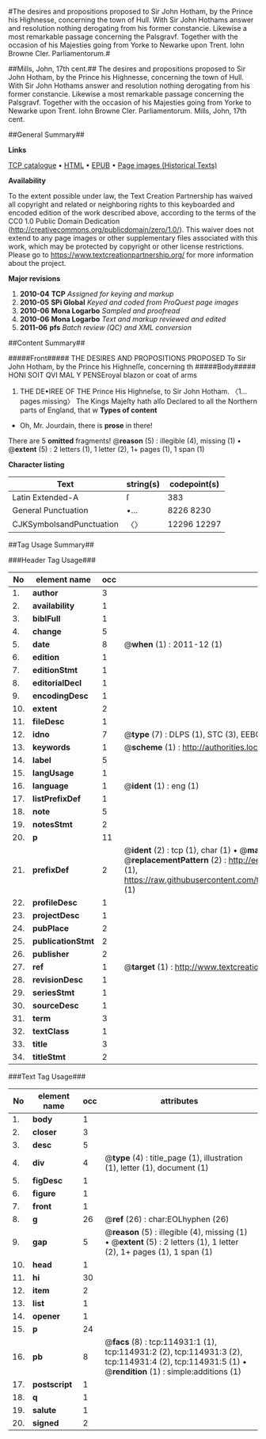 #The desires and propositions proposed to Sir John Hotham, by the Prince his Highnesse, concerning the town of Hull. With Sir John Hothams answer and resolution nothing derogating from his former constancie. Likewise a most remarkable passage concerning the Palsgravf. Together with the occasion of his Majesties going from Yorke to Newarke upon Trent. Iohn Browne Cler. Parliamentorum.#

##Mills, John, 17th cent.##
The desires and propositions proposed to Sir John Hotham, by the Prince his Highnesse, concerning the town of Hull. With Sir John Hothams answer and resolution nothing derogating from his former constancie. Likewise a most remarkable passage concerning the Palsgravf. Together with the occasion of his Majesties going from Yorke to Newarke upon Trent. Iohn Browne Cler. Parliamentorum.
Mills, John, 17th cent.

##General Summary##

**Links**

[TCP catalogue](http://www.ota.ox.ac.uk/tcp/)  • 
[HTML](http://tei.it.ox.ac.uk/tcp/Texts-HTML/free/A89/A89137.html)  • 
[EPUB](http://tei.it.ox.ac.uk/tcp/Texts-EPUB/free/A89/A89137.epub) • 
[Page images (Historical Texts)](https://historicaltexts.jisc.ac.uk/eebo-99862755e)

**Availability**

To the extent possible under law, the Text Creation Partnership has waived all copyright and related or neighboring rights to this keyboarded and encoded edition of the work described above, according to the terms of the CC0 1.0 Public Domain Dedication (http://creativecommons.org/publicdomain/zero/1.0/). This waiver does not extend to any page images or other supplementary files associated with this work, which may be protected by copyright or other license restrictions. Please go to https://www.textcreationpartnership.org/ for more information about the project.

**Major revisions**

1. __2010-04__ __TCP__ *Assigned for keying and markup*
1. __2010-05__ __SPi Global__ *Keyed and coded from ProQuest page images*
1. __2010-06__ __Mona Logarbo__ *Sampled and proofread*
1. __2010-06__ __Mona Logarbo__ *Text and markup reviewed and edited*
1. __2011-06__ __pfs__ *Batch review (QC) and XML conversion*

##Content Summary##

#####Front#####
THE DESIRES AND PROPOSITIONS PROPOSED To Sir John Hotham, by the Prince his Highneſſe, concerning th
#####Body#####
HONI SOIT QVI MAL Y PENSEroyal blazon or coat of arms
1. THE DE•IREE OF THE Prince His Highneſse, to Sir John Hotham.
〈1… pages missing〉
The Kings Majeſty hath alſo Declared to all the Northern parts of England, that w
**Types of content**

  * Oh, Mr. Jourdain, there is **prose** in there!

There are 5 **omitted** fragments! 
 @__reason__ (5) : illegible (4), missing (1)  •  @__extent__ (5) : 2 letters (1), 1 letter (2), 1+ pages (1), 1 span (1)

**Character listing**


|Text|string(s)|codepoint(s)|
|---|---|---|
|Latin Extended-A|ſ|383|
|General Punctuation|•…|8226 8230|
|CJKSymbolsandPunctuation|〈〉|12296 12297|

##Tag Usage Summary##

###Header Tag Usage###

|No|element name|occ|attributes|
|---|---|---|---|
|1.|__author__|3||
|2.|__availability__|1||
|3.|__biblFull__|1||
|4.|__change__|5||
|5.|__date__|8| @__when__ (1) : 2011-12 (1)|
|6.|__edition__|1||
|7.|__editionStmt__|1||
|8.|__editorialDecl__|1||
|9.|__encodingDesc__|1||
|10.|__extent__|2||
|11.|__fileDesc__|1||
|12.|__idno__|7| @__type__ (7) : DLPS (1), STC (3), EEBO-CITATION (1), PROQUEST (1), VID (1)|
|13.|__keywords__|1| @__scheme__ (1) : http://authorities.loc.gov/ (1)|
|14.|__label__|5||
|15.|__langUsage__|1||
|16.|__language__|1| @__ident__ (1) : eng (1)|
|17.|__listPrefixDef__|1||
|18.|__note__|5||
|19.|__notesStmt__|2||
|20.|__p__|11||
|21.|__prefixDef__|2| @__ident__ (2) : tcp (1), char (1)  •  @__matchPattern__ (2) : ([0-9\-]+):([0-9IVX]+) (1), (.+) (1)  •  @__replacementPattern__ (2) : http://eebo.chadwyck.com/downloadtiff?vid=$1&page=$2 (1), https://raw.githubusercontent.com/textcreationpartnership/Texts/master/tcpchars.xml#$1 (1)|
|22.|__profileDesc__|1||
|23.|__projectDesc__|1||
|24.|__pubPlace__|2||
|25.|__publicationStmt__|2||
|26.|__publisher__|2||
|27.|__ref__|1| @__target__ (1) : http://www.textcreationpartnership.org/docs/. (1)|
|28.|__revisionDesc__|1||
|29.|__seriesStmt__|1||
|30.|__sourceDesc__|1||
|31.|__term__|3||
|32.|__textClass__|1||
|33.|__title__|3||
|34.|__titleStmt__|2||


###Text Tag Usage###

|No|element name|occ|attributes|
|---|---|---|---|
|1.|__body__|1||
|2.|__closer__|3||
|3.|__desc__|5||
|4.|__div__|4| @__type__ (4) : title_page (1), illustration (1), letter (1), document (1)|
|5.|__figDesc__|1||
|6.|__figure__|1||
|7.|__front__|1||
|8.|__g__|26| @__ref__ (26) : char:EOLhyphen (26)|
|9.|__gap__|5| @__reason__ (5) : illegible (4), missing (1)  •  @__extent__ (5) : 2 letters (1), 1 letter (2), 1+ pages (1), 1 span (1)|
|10.|__head__|1||
|11.|__hi__|30||
|12.|__item__|2||
|13.|__list__|1||
|14.|__opener__|1||
|15.|__p__|24||
|16.|__pb__|8| @__facs__ (8) : tcp:114931:1 (1), tcp:114931:2 (2), tcp:114931:3 (2), tcp:114931:4 (2), tcp:114931:5 (1)  •  @__rendition__ (1) : simple:additions (1)|
|17.|__postscript__|1||
|18.|__q__|1||
|19.|__salute__|1||
|20.|__signed__|2||
